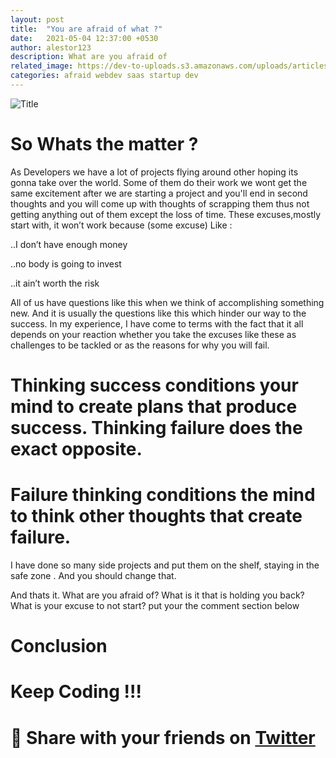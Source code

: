 ```yaml
---
layout: post
title:  "You are afraid of what ?"
date:   2021-05-04 12:37:00 +0530
author: alestor123
description: What are you afraid of
related_image: https://dev-to-uploads.s3.amazonaws.com/uploads/articles/b1fhnmyrmaprx1eu1sdp.jpg 
categories: afraid webdev saas startup dev
---
```


![Title](https://dev-to-uploads.s3.amazonaws.com/uploads/articles/b1fhnmyrmaprx1eu1sdp.jpg)
# So Whats the matter ? 

As Developers we have a lot of projects flying around other hoping its gonna take over the world. Some of them do their work we wont get the same  excitement after we are starting a project and you'll end in second thoughts and you will come up with thoughts of scrapping them thus not getting anything out of them except the loss of time. These excuses,mostly start with, it won’t work because (some excuse) Like : 

..I don’t have enough money


..no body is going to invest


..it ain’t worth the risk


All of us have questions like this when we think of accomplishing something new. And it is usually the questions like this which hinder our way to the success.  In my experience, I have come to terms with the fact that it all depends on your reaction whether you take the excuses like these as challenges to be tackled or as the reasons for why you will fail.

# Thinking success conditions your mind to create plans that produce success. Thinking failure does the exact opposite.

# Failure thinking conditions the mind to think other thoughts that create failure.

 
I have done so many side projects and put them on the shelf, staying in the safe zone . And you should change that.

And thats it. What are you afraid of? What is it that is holding you back? What is your excuse to not start? put your the comment section below

# Conclusion

# Keep Coding !!!

# 🙏 Share with your friends on [Twitter](https://twitter.com/intent/tweet?text=%20Your%20Afraid%20Of%20What%20?%20https://dev.to/alestor_123/you-are-afraid-of-what-5b44)
